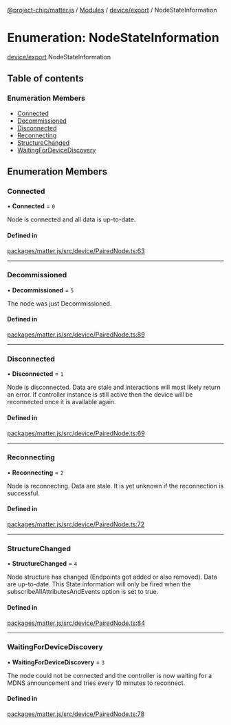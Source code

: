 [@project-chip/matter.js](../README.md) / [Modules](../modules.md) / [device/export](../modules/device_export.md) / NodeStateInformation

# Enumeration: NodeStateInformation

[device/export](../modules/device_export.md).NodeStateInformation

## Table of contents

### Enumeration Members

- [Connected](device_export.NodeStateInformation.md#connected)
- [Decommissioned](device_export.NodeStateInformation.md#decommissioned)
- [Disconnected](device_export.NodeStateInformation.md#disconnected)
- [Reconnecting](device_export.NodeStateInformation.md#reconnecting)
- [StructureChanged](device_export.NodeStateInformation.md#structurechanged)
- [WaitingForDeviceDiscovery](device_export.NodeStateInformation.md#waitingfordevicediscovery)

## Enumeration Members

### Connected

• **Connected** = ``0``

Node is connected and all data is up-to-date.

#### Defined in

[packages/matter.js/src/device/PairedNode.ts:63](https://github.com/project-chip/matter.js/blob/2d9f2165d2672864fda3496a6d0d5f93597f82c6/packages/matter.js/src/device/PairedNode.ts#L63)

___

### Decommissioned

• **Decommissioned** = ``5``

The node was just Decommissioned.

#### Defined in

[packages/matter.js/src/device/PairedNode.ts:89](https://github.com/project-chip/matter.js/blob/2d9f2165d2672864fda3496a6d0d5f93597f82c6/packages/matter.js/src/device/PairedNode.ts#L89)

___

### Disconnected

• **Disconnected** = ``1``

Node is disconnected. Data are stale and interactions will most likely return an error. If controller instance
is still active then the device will be reconnected once it is available again.

#### Defined in

[packages/matter.js/src/device/PairedNode.ts:69](https://github.com/project-chip/matter.js/blob/2d9f2165d2672864fda3496a6d0d5f93597f82c6/packages/matter.js/src/device/PairedNode.ts#L69)

___

### Reconnecting

• **Reconnecting** = ``2``

Node is reconnecting. Data are stale. It is yet unknown if the reconnection is successful.

#### Defined in

[packages/matter.js/src/device/PairedNode.ts:72](https://github.com/project-chip/matter.js/blob/2d9f2165d2672864fda3496a6d0d5f93597f82c6/packages/matter.js/src/device/PairedNode.ts#L72)

___

### StructureChanged

• **StructureChanged** = ``4``

Node structure has changed (Endpoints got added or also removed). Data are up-to-date.
This State information will only be fired when the subscribeAllAttributesAndEvents option is set to true.

#### Defined in

[packages/matter.js/src/device/PairedNode.ts:84](https://github.com/project-chip/matter.js/blob/2d9f2165d2672864fda3496a6d0d5f93597f82c6/packages/matter.js/src/device/PairedNode.ts#L84)

___

### WaitingForDeviceDiscovery

• **WaitingForDeviceDiscovery** = ``3``

The node could not be connected and the controller is now waiting for a MDNS announcement and tries every 10
minutes to reconnect.

#### Defined in

[packages/matter.js/src/device/PairedNode.ts:78](https://github.com/project-chip/matter.js/blob/2d9f2165d2672864fda3496a6d0d5f93597f82c6/packages/matter.js/src/device/PairedNode.ts#L78)
